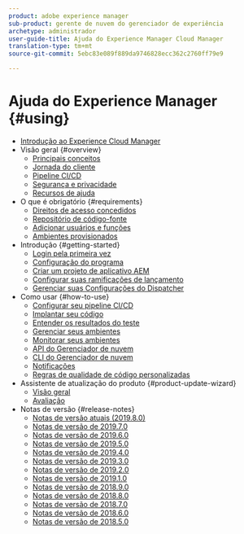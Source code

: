 ```yaml
---
product: adobe experience manager
sub-product: gerente de nuvem do gerenciador de experiência
archetype: administrador
user-guide-title: Ajuda do Experience Manager Cloud Manager
translation-type: tm+mt
source-git-commit: 5ebc83e089f889da9746828ecc362c2760ff79e9

---
```



# Ajuda do Experience Manager {#using}

+ [Introdução ao Experience Cloud Manager](introduction-to-cloud-manager.md)
+ Visão geral {#overview}
   + [Principais conceitos](key-concepts.md)
   + [Jornada do cliente](customer-journey.md)
   + [Pipeline CI/CD](ci-cd-pipeline.md)
   + [Segurança e privacidade](security-and-privacy.md)
   + [Recursos de ajuda](help-resources.md)
+ O que é obrigatório {#requirements}
   + [Direitos de acesso concedidos](access-rights-granted.md)
   + [Repositório de código-fonte](source-code-repository.md)
   + [Adicionar usuários e funções](setting-up-users-and-roles.md)
   + [Ambientes provisionados](environments-provisioned.md)
+ Introdução {#getting-started}
   + [Login pela primeira vez](first-time-login.md)
   + [Configuração do programa](setting-up-program.md)
   + [Criar um projeto de aplicativo AEM](create-an-application-project.md)
   + [Configurar suas ramificações de lançamento](configure-your-release-branches.md)
   + [Gerenciar suas Configurações do Dispatcher](dispatcher-configurations.md)
+ Como usar {#how-to-use}
   + [Configurar seu pipeline CI/CD](configuring-pipeline.md)
   + [Implantar seu código](deploying-code.md)
   + [Entender os resultados do teste](understand-your-test-results.md)
   + [Gerenciar seus ambientes](manage-your-environment.md)
   + [Monitorar seus ambientes](monitor-your-environments.md)
   + [API do Gerenciador de nuvem](https://www.adobe.io/apis/experiencecloud/cloud-manager/docs.html)
   + [CLI do Gerenciador de nuvem](https://github.com/adobe/aio-cli-plugin-cloudmanager/blob/master/README.md)
   + [Notificações](notifications.md)
   + [Regras de qualidade de código personalizadas](custom-code-quality-rules.md)
+ Assistente de atualização do produto {#product-update-wizard}
   + [Visão geral](overview-productupdate-wizard.md)
   + [Avaliação](evaluation.md)
+ Notas de versão {#release-notes}
   + [Notas de versão atuais (2019.8.0)](release-notes-current.md)
   + [Notas de versão de 2019.7.0](release-notes-2019-7-0.md)
   + [Notas de versão de 2019.6.0](release-notes-2019-6-0.md)
   + [Notas de versão de 2019.5.0](release-notes-2019-5-0.md)
   + [Notas de versão de 2019.4.0](release-notes-2019-4-0.md)
   + [Notas de versão de 2019.3.0](release-notes-2019-3-0.md)
   + [Notas de versão de 2019.2.0](release-notes-2019-2-0.md)
   + [Notas de versão de 2019.1.0](release-notes-2019-1-0.md)
   + [Notas de versão de 2018.9.0](release-notes-2018-9-0.md)
   + [Notas de versão de 2018.8.0](release-notes-2018-8-0.md)
   + [Notas de versão de 2018.7.0](release-notes-2018-7-0.md)
   + [Notas de versão de 2018.6.0](release-notes-2018-6-0.md)
   + [Notas de versão de 2018.5.0](release-notes-2018-5-0.md)

